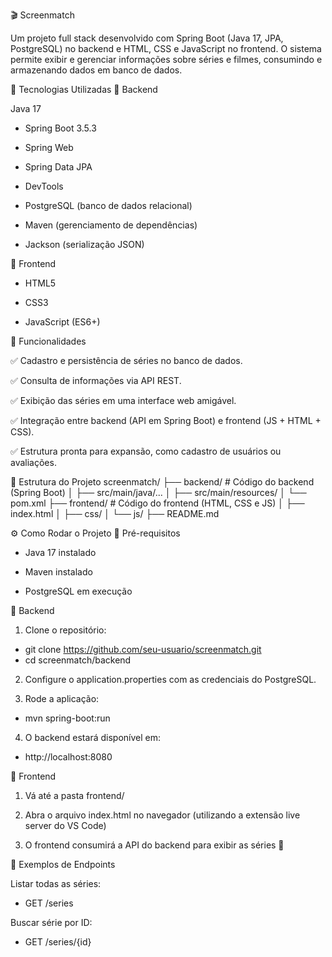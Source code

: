 🎬 Screenmatch

Um projeto full stack desenvolvido com Spring Boot (Java 17, JPA, PostgreSQL) no backend e HTML, CSS e JavaScript no frontend.
O sistema permite exibir e gerenciar informações sobre séries e filmes, consumindo e armazenando dados em banco de dados.

📌 Tecnologias Utilizadas
🔹 Backend

Java 17

- Spring Boot 3.5.3

- Spring Web

- Spring Data JPA

- DevTools

- PostgreSQL (banco de dados relacional)

- Maven (gerenciamento de dependências)

- Jackson (serialização JSON)

🔹 Frontend

- HTML5

- CSS3

- JavaScript (ES6+)

🚀 Funcionalidades

✅ Cadastro e persistência de séries no banco de dados.

✅ Consulta de informações via API REST.

✅ Exibição das séries em uma interface web amigável.

✅ Integração entre backend (API em Spring Boot) e frontend (JS + HTML + CSS).

✅ Estrutura pronta para expansão, como cadastro de usuários ou avaliações.

📂 Estrutura do Projeto
screenmatch/
 ├── backend/                # Código do backend (Spring Boot)
 │   ├── src/main/java/...
 │   ├── src/main/resources/
 │   └── pom.xml
 ├── frontend/               # Código do frontend (HTML, CSS e JS)
 │   ├── index.html
 │   ├── css/
 │   └── js/
 ├── README.md

⚙️ Como Rodar o Projeto
🔸 Pré-requisitos

- Java 17 instalado

- Maven instalado

- PostgreSQL em execução

🔸 Backend

1) Clone o repositório:
- git clone https://github.com/seu-usuario/screenmatch.git
- cd screenmatch/backend

2) Configure o application.properties com as credenciais do PostgreSQL.

3) Rode a aplicação:
- mvn spring-boot:run

4) O backend estará disponível em:
- http://localhost:8080

🔸 Frontend

1) Vá até a pasta frontend/

2) Abra o arquivo index.html no navegador (utilizando a extensão live server do VS Code)

3) O frontend consumirá a API do backend para exibir as séries 🎥

📖 Exemplos de Endpoints

Listar todas as séries:
- GET /series

Buscar série por ID:
- GET /series/{id}





